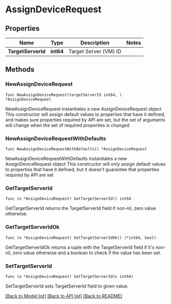 # AssignDeviceRequest

## Properties

Name | Type | Description | Notes
------------ | ------------- | ------------- | -------------
**TargetServerId** | **int64** | Target Server (VM) ID | 

## Methods

### NewAssignDeviceRequest

`func NewAssignDeviceRequest(targetServerId int64, ) *AssignDeviceRequest`

NewAssignDeviceRequest instantiates a new AssignDeviceRequest object
This constructor will assign default values to properties that have it defined,
and makes sure properties required by API are set, but the set of arguments
will change when the set of required properties is changed

### NewAssignDeviceRequestWithDefaults

`func NewAssignDeviceRequestWithDefaults() *AssignDeviceRequest`

NewAssignDeviceRequestWithDefaults instantiates a new AssignDeviceRequest object
This constructor will only assign default values to properties that have it defined,
but it doesn't guarantee that properties required by API are set

### GetTargetServerId

`func (o *AssignDeviceRequest) GetTargetServerId() int64`

GetTargetServerId returns the TargetServerId field if non-nil, zero value otherwise.

### GetTargetServerIdOk

`func (o *AssignDeviceRequest) GetTargetServerIdOk() (*int64, bool)`

GetTargetServerIdOk returns a tuple with the TargetServerId field if it's non-nil, zero value otherwise
and a boolean to check if the value has been set.

### SetTargetServerId

`func (o *AssignDeviceRequest) SetTargetServerId(v int64)`

SetTargetServerId sets TargetServerId field to given value.



[[Back to Model list]](../README.md#documentation-for-models) [[Back to API list]](../README.md#documentation-for-api-endpoints) [[Back to README]](../README.md)


